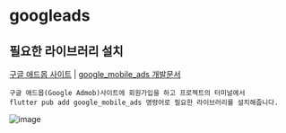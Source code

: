 # googleads

## 필요한 라이브러리 설치
[구글 애드몹 사이트](https://admob.google.com/intl/ko/home/) | [google_mobile_ads 개발문서](https://pub.dev/packages/google_mobile_ads)
```
구글 애드몹(Google Admob)사이트에 회원가입을 하고 프로젝트의 터미널에서 
flutter pub add google_mobile_ads 명령어로 필요한 라이브러리를 설치해줍니다.
```
![image](https://user-images.githubusercontent.com/58906858/216880409-976f9900-ed62-4f6c-b2ea-9ebf286536d4.png)
